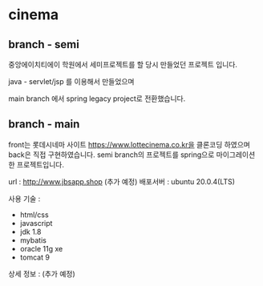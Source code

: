 # cinema

## branch - semi
중앙에이치티에이 학원에서 세미프로젝트를 할 당시 만들었던 프로젝트 입니다.

java - servlet/jsp 를 이용해서 만들었으며

main branch 에서 spring legacy project로 전환했습니다.

## branch - main
front는 롯데시네마 사이트 https://www.lottecinema.co.kr을 클론코딩 하였으며
back은 직접 구현하였습니다.
semi branch의 프로젝트를 spring으로 마이그레이션한 프로젝트입니다.

url : http://www.jbsapp.shop (추가 예정)
배포서버 : ubuntu 20.0.4(LTS)

사용 기술 : 
- html/css
- javascript
- jdk 1.8
- mybatis
- oracle 11g xe
- tomcat 9

상세 정보 : 
(추가 예정)
